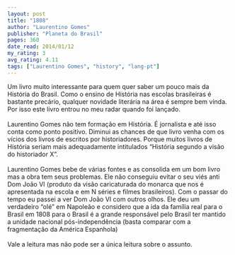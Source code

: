 ```yaml
---
layout: post
title: "1808"
author: "Laurentino Gomes"
publisher: "Planeta do Brasil"
pages: 360
date_read: 2014/01/12
my_rating: 3
avg_rating: 4.11
tags: ["Laurentino Gomes", "history", "lang-pt"]
---
```


Um livro muito interessante para quem quer saber um pouco mais da História do Brasil. Como o ensino de História nas escolas brasileiras é bastante precário, qualquer novidade literária na área é sempre bem vinda. Por isso este livro entrou no meu radar quando foi lançado.<br/><br/>Laurentino Gomes não tem formação em História. É jornalista e até isso conta como ponto positivo. Diminui as chances de que livro venha com os vícios dos livros de escritos por historiadores. Porque muitos livros de História seriam mais adequadamente intitulados “História segundo a visão do historiador X”. <br/><br/>Laurentino Gomes bebe de várias fontes e as consolida em um bom livro mas a obra tem seus problemas. Ele não conseguiu evitar o seu viés anti Dom João VI (produto da visão caricaturada do monarca que nos é apresentada na escola e em N séries e filmes brasileiros). Com o passar do tempo eu passei a ver Dom João VI com outros olhos. Ele deu um verdadeiro “olé” em Napoleão e considero que a ida da família real para o Brasil em 1808 para o Brasil é a grande responsável pelo Brasil ter mantido a unidade nacional pós-independência (basta comparar com a fragmentação da América Espanhola)<br/><br/>Vale a leitura mas não pode ser a única leitura sobre o assunto.

